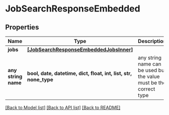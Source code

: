 # JobSearchResponseEmbedded


## Properties
Name | Type | Description | Notes
------------ | ------------- | ------------- | -------------
**jobs** | [**[JobSearchResponseEmbeddedJobsInner]**](JobSearchResponseEmbeddedJobsInner.md) |  | [optional] 
**any string name** | **bool, date, datetime, dict, float, int, list, str, none_type** | any string name can be used but the value must be the correct type | [optional]

[[Back to Model list]](../README.md#documentation-for-models) [[Back to API list]](../README.md#documentation-for-api-endpoints) [[Back to README]](../README.md)


